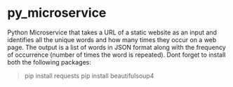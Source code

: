 # py_microservice
Python Microservice that takes a URL of a static website as an input and identifies all the unique words and how many times they occur on a web page. The output is a list of words in JSON format along with the frequency of occurrence (number of times the word is repeated).
Dont forget to install both the following packages: 
>pip install requests
>pip install beautifulsoup4

